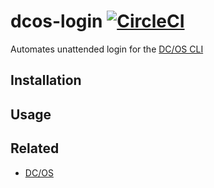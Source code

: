 # dcos-login [![CircleCI](https://circleci.com/gh/Originate/dcos-login.svg?style=svg&circle-token=TODO)](https://circleci.com/gh/Originate/dcos-login)

Automates unattended login for the [DC/OS CLI](https://github.com/dcos/dcos-cli)

## Installation

## Usage

## Related

- [DC/OS](https://dcos.io/)

